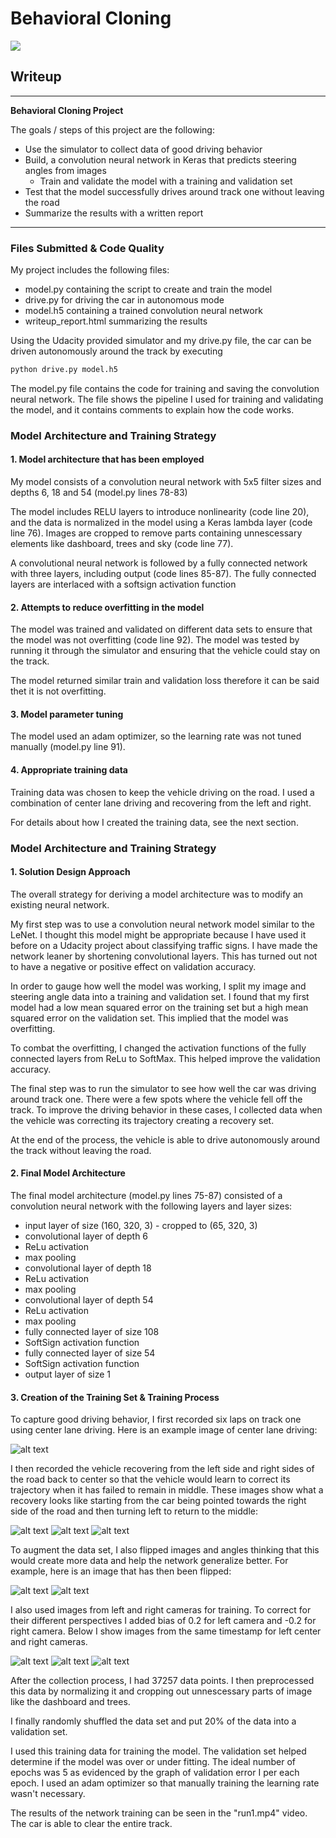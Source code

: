 # **Behavioral Cloning** 

![](cloning.gif)

## Writeup 

---

**Behavioral Cloning Project**

The goals / steps of this project are the following:
* Use the simulator to collect data of good driving behavior
* Build, a convolution neural network in Keras that predicts steering angles from images
    * Train and validate the model with a training and validation set
* Test that the model successfully drives around track one without leaving the road
* Summarize the results with a written report


[//]: # (Image References)

[image1]: ./examples/image1.jpg "Center driving"
[image2]: ./examples/image2.jpg "Recovery Image"
[image3]: ./examples/image3.jpg "Recovery Image"
[image4]: ./examples/image4.jpg "Recovery Image"
[image5]: ./examples/image5.jpg "Flipped Image"
[image6]: ./examples/image6.jpg "Flipped Image"
[image7]: ./examples/image7.jpg "Left Image"
[image8]: ./examples/image8.jpg "Center Image"
[image9]: ./examples/image9.jpg "Right Image"

---
### Files Submitted & Code Quality

My project includes the following files:
* model.py containing the script to create and train the model
* drive.py for driving the car in autonomous mode
* model.h5 containing a trained convolution neural network 
* writeup_report.html summarizing the results

Using the Udacity provided simulator and my drive.py file, the car can be driven autonomously around the track by executing 
```sh
python drive.py model.h5
```

The model.py file contains the code for training and saving the convolution neural network. The file shows the pipeline I used for training and validating the model, and it contains comments to explain how the code works.

### Model Architecture and Training Strategy

#### 1. Model architecture that has been employed

My model consists of a convolution neural network with 5x5 filter sizes and depths 6, 18 and 54 (model.py lines 78-83) 

The model includes RELU layers to introduce nonlinearity (code line 20), and the data is normalized in the model using a Keras lambda layer (code line 76). Images are cropped to remove parts containing unnescessary elements like dashboard, trees and sky (code line 77).

A convolutional neural network is followed by a fully connected network with three layers, including output (code lines 85-87). The fully connected layers are interlaced with a softsign activation function

#### 2. Attempts to reduce overfitting in the model

The model was trained and validated on different data sets to ensure that the model was not overfitting (code line 92). The model was tested by running it through the simulator and ensuring that the vehicle could stay on the track.

The model returned similar train and validation loss therefore it can be said thet it is not overfitting.

#### 3. Model parameter tuning

The model used an adam optimizer, so the learning rate was not tuned manually (model.py line 91).

#### 4. Appropriate training data

Training data was chosen to keep the vehicle driving on the road. I used a combination of center lane driving and recovering from the left and right.

For details about how I created the training data, see the next section. 

### Model Architecture and Training Strategy

#### 1. Solution Design Approach

The overall strategy for deriving a model architecture was to modify an existing neural network.

My first step was to use a convolution neural network model similar to the LeNet. I thought this model might be appropriate because I have used it before on a Udacity project about classifying traffic signs. I have made the network leaner by shortening convolutional layers. This has turned out not to have a negative or positive effect on validation accuracy.

In order to gauge how well the model was working, I split my image and steering angle data into a training and validation set. I found that my first model had a low mean squared error on the training set but a high mean squared error on the validation set. This implied that the model was overfitting. 

To combat the overfitting, I changed the activation functions of the fully connected layers from ReLu to SoftMax. This helped improve the validation accuracy.

The final step was to run the simulator to see how well the car was driving around track one. There were a few spots where the vehicle fell off the track. To improve the driving behavior in these cases, I collected data when the vehicle was correcting its trajectory creating a recovery set.

At the end of the process, the vehicle is able to drive autonomously around the track without leaving the road.

#### 2. Final Model Architecture

The final model architecture (model.py lines 75-87) consisted of a convolution neural network with the following layers and layer sizes:
* input layer of size (160, 320, 3) - cropped to (65, 320, 3)
* convolutional layer of depth 6
* ReLu activation
* max pooling
* convolutional layer of depth 18
* ReLu activation
* max pooling
* convolutional layer of depth 54
* ReLu activation
* max pooling
* fully connected layer of size 108
* SoftSign activation function
* fully connected layer of size 54
* SoftSign activation function
* output layer of size 1

#### 3. Creation of the Training Set & Training Process

To capture good driving behavior, I first recorded six laps on track one using center lane driving. Here is an example image of center lane driving:

![alt text][image1]

I then recorded the vehicle recovering from the left side and right sides of the road back to center so that the vehicle would learn to correct its trajectory when it has failed to remain in middle. These images show what a recovery looks like starting from the car being pointed towards the right side of the road and then turning left to return to the middle:

![alt text][image2]
![alt text][image3]
![alt text][image4]

To augment the data set, I also flipped images and angles thinking that this would create more data and help the network generalize better. For example, here is an image that has then been flipped:

![alt text][image5]
![alt text][image6]

I also used images from left and right cameras for training. To correct for their different perspectives I added bias of 0.2 for left camera and -0.2 for right camera. Below I show images from the same timestamp for left center and right cameras.

![alt text][image7]
![alt text][image8]
![alt text][image9]

After the collection process, I had 37257 data points. I then preprocessed this data by normalizing it and cropping out unnescessary parts of image like the dashboard and trees.

I finally randomly shuffled the data set and put 20% of the data into a validation set. 

I used this training data for training the model. The validation set helped determine if the model was over or under fitting. The ideal number of epochs was 5 as evidenced by the graph of validation error I per each epoch. I used an adam optimizer so that manually training the learning rate wasn't necessary.

The results of the network training can be seen in the "run1.mp4" video. The car is able to clear the entire track.

